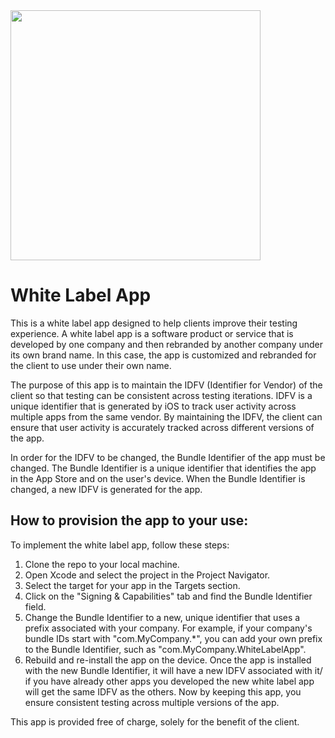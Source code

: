 <img src="https://massets.appsflyer.com/wp-content/uploads/2018/06/20092440/static-ziv_1TP.png"  width="400" > 

# White Label App
This is a white label app designed to help clients improve their testing experience. 
A white label app is a software product or service that is developed by one company and then rebranded by another company under its own brand name. In this case, the app is customized and rebranded for the client to use under their own name.

The purpose of this app is to maintain the IDFV (Identifier for Vendor) of the client so that testing can be consistent across testing iterations. 
IDFV is a unique identifier that is generated by iOS to track user activity across multiple apps from the same vendor. By maintaining the IDFV, the client can ensure that user activity is accurately tracked across different versions of the app.

In order for the IDFV to be changed, the Bundle Identifier of the app must be changed. The Bundle Identifier is a unique identifier that identifies the app in the App Store and on the user's device. When the Bundle Identifier is changed, a new IDFV is generated for the app.

## How to provision the app to your use:
To implement the white label app, follow these steps:

1. Clone the repo to your local machine.
2. Open Xcode and select the project in the Project Navigator.
3. Select the target for your app in the Targets section.
4. Click on the "Signing & Capabilities" tab and find the Bundle Identifier field.
5. Change the Bundle Identifier to a new, unique identifier that uses a prefix associated with your company. For example, if your company's bundle IDs start with "com.MyCompany.*", you can add your own prefix to the Bundle Identifier, such as "com.MyCompany.WhiteLabelApp".
6. Rebuild and re-install the app on the device.
Once the app is installed with the new Bundle Identifier, it will have a new IDFV associated with it/ if you have already other apps you developed the new white label app will get the same IDFV as the others. Now by keeping this app, you ensure consistent testing across multiple versions of the app.

This app is provided free of charge, solely for the benefit of the client.

